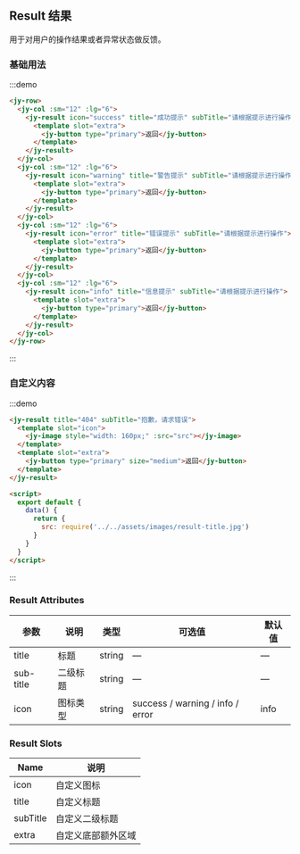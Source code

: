 ## Result 结果

用于对用户的操作结果或者异常状态做反馈。

### 基础用法

:::demo

```html
<jy-row>
  <jy-col :sm="12" :lg="6">
    <jy-result icon="success" title="成功提示" subTitle="请根据提示进行操作">
      <template slot="extra">
        <jy-button type="primary">返回</jy-button>
      </template>
    </jy-result>
  </jy-col>
  <jy-col :sm="12" :lg="6">
    <jy-result icon="warning" title="警告提示" subTitle="请根据提示进行操作">
      <template slot="extra">
        <jy-button type="primary">返回</jy-button>
      </template>
    </jy-result>
  </jy-col>
  <jy-col :sm="12" :lg="6">
    <jy-result icon="error" title="错误提示" subTitle="请根据提示进行操作">
      <template slot="extra">
        <jy-button type="primary">返回</jy-button>
      </template>
    </jy-result>
  </jy-col>
  <jy-col :sm="12" :lg="6">
    <jy-result icon="info" title="信息提示" subTitle="请根据提示进行操作">
      <template slot="extra">
        <jy-button type="primary">返回</jy-button>
      </template>
    </jy-result>
  </jy-col>
</jy-row>
```

:::

### 自定义内容

:::demo

```html
<jy-result title="404" subTitle="抱歉，请求错误">
  <template slot="icon">
    <jy-image style="width: 160px;" :src="src"></jy-image>
  </template>
  <template slot="extra">
    <jy-button type="primary" size="medium">返回</jy-button>
  </template>
</jy-result>

<script>
  export default {
    data() {
      return {
        src: require('../../assets/images/result-title.jpg')
      }
    }
  }
</script>
```

:::

### Result Attributes

| 参数          | 说明            | 类型            | 可选值                 | 默认值   |
|-------------  |---------------- |---------------- |---------------------- |-------- |
| title          | 标题         | string  |          —             |    —     |
| sub-title    | 二级标题  | string | — |    —  |
| icon  | 图标类型    | string  |    success / warning / info / error  |  info |

### Result Slots

| Name | 说明 |
|------|--------|
| icon | 自定义图标  |
| title | 自定义标题     |
| subTitle | 自定义二级标题     |
| extra | 自定义底部额外区域     |
